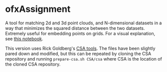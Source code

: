 # ofxAssignment

A tool for matching 2d and 3d point clouds, and N-dimensional datasets in a way that minimizes the squared distance between the two datasets. Extremely useful for embedding points on grids. For a visual explanation, see [this notebook](https://github.com/kylemcdonald/CloudToGrid/blob/master/CloudToGrid.ipynb).

This version uses Rick Goldberg's [CSA tools](https://github.com/rick/CSA). The files have been slightly pared down and modified, but this can be repeated by cloning the CSA repository and running `prepare-csa.sh CSA/csa` where CSA is the location of the cloned CSA repository.